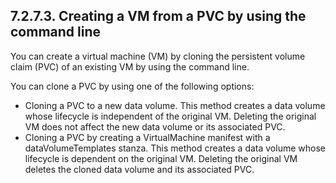 ## 7.2.7.3. Creating a VM from a PVC by using the command line

You can create a virtual machine (VM) by cloning the persistent volume claim (PVC) of an existing VM by using the command line.

You can clone a PVC by using one of the following options:

- Cloning a PVC to a new data volume. This method creates a data volume whose lifecycle is independent of the original VM. Deleting the original VM does not affect the new data volume or its associated PVC.
- Cloning a PVC by creating a VirtualMachine manifest with a dataVolumeTemplates stanza. This method creates a data volume whose lifecycle is dependent on the original VM. Deleting the original VM deletes the cloned data volume and its associated PVC.

